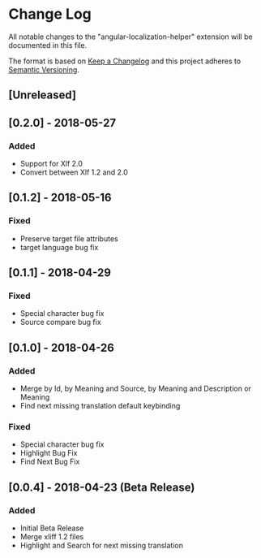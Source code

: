# Change Log

All notable changes to the "angular-localization-helper" extension will be documented in this file.

The format is based on [Keep a Changelog](http://keepachangelog.com/en/1.0.0/)
and this project adheres to [Semantic Versioning](http://semver.org/spec/v2.0.0.html).

## [Unreleased]

## [0.2.0] - 2018-05-27

### Added

* Support for Xlf 2.0
* Convert between Xlf 1.2 and 2.0

## [0.1.2] - 2018-05-16

### Fixed

* Preserve target file attributes
* target language bug fix

## [0.1.1] - 2018-04-29

### Fixed

* Special character bug fix
* Source compare bug fix

## [0.1.0] - 2018-04-26

### Added

* Merge by Id, by Meaning and Source, by Meaning and Description or Meaning
* Find next missing translation default keybinding

### Fixed

* Special character bug fix
* Highlight Bug Fix
* Find Next Bug Fix

## [0.0.4] - 2018-04-23 (Beta Release)

### Added

* Initial Beta Release
* Merge xliff 1.2 files
* Highlight and Search for next missing translation
